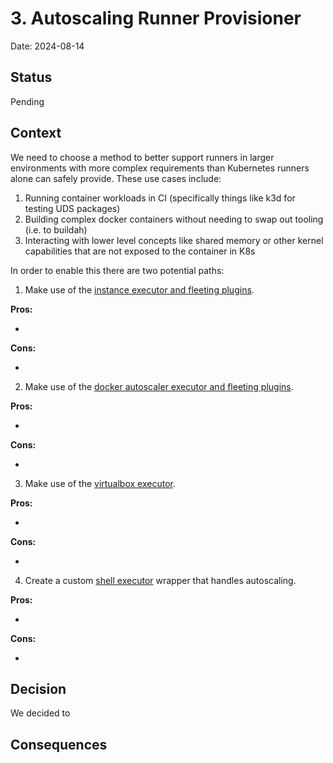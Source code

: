 # 3. Autoscaling Runner Provisioner

Date: 2024-08-14

## Status

Pending

## Context

We need to choose a method to better support runners in larger environments with more complex requirements than Kubernetes runners alone can safely provide.   These use cases include:

1. Running container workloads in CI (specifically things like k3d for testing UDS packages)
2. Building complex docker containers without needing to swap out tooling (i.e. to buildah)
3. Interacting with lower level concepts like shared memory or other kernel capabilities that are not exposed to the container in K8s

In order to enable this there are two potential paths:

1. Make use of the [instance executor and fleeting plugins](https://docs.gitlab.com/runner/executors/instance.html).

**Pros:**

-

**Cons:**

-

2. Make use of the [docker autoscaler executor and fleeting plugins](https://docs.gitlab.com/runner/executors/docker_autoscaler.html).

**Pros:**

-

**Cons:**

-

3. Make use of the [virtualbox executor](https://docs.gitlab.com/runner/executors/virtualbox.html).

**Pros:**

-

**Cons:**

-

4. Create a custom [shell executor](https://docs.gitlab.com/runner/executors/shell.html) wrapper that handles autoscaling.

**Pros:**

-

**Cons:**

-

## Decision

We decided to 

## Consequences


